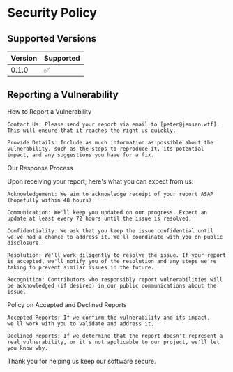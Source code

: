 # Security Policy

## Supported Versions

| Version | Supported          |
| ------- | ------------------ |
| 0.1.0   | :white_check_mark: |

## Reporting a Vulnerability

How to Report a Vulnerability

    Contact Us: Please send your report via email to [peter@jensen.wtf]. This will ensure that it reaches the right us quickly.

    Provide Details: Include as much information as possible about the vulnerability, such as the steps to reproduce it, its potential impact, and any suggestions you have for a fix.

Our Response Process

Upon receiving your report, here's what you can expect from us:

    Acknowledgement: We aim to acknowledge receipt of your report ASAP (hopefully within 48 hours)

    Communication: We'll keep you updated on our progress. Expect an update at least every 72 hours until the issue is resolved.

    Confidentiality: We ask that you keep the issue confidential until we've had a chance to address it. We'll coordinate with you on public disclosure.

    Resolution: We'll work diligently to resolve the issue. If your report is accepted, we'll notify you of the resolution and any steps we're taking to prevent similar issues in the future.

    Recognition: Contributors who responsibly report vulnerabilities will be acknowledged (if desired) in our public communications about the issue.

Policy on Accepted and Declined Reports

    Accepted Reports: If we confirm the vulnerability and its impact, we'll work with you to validate and address it.

    Declined Reports: If we determine that the report doesn't represent a real vulnerability, or it's not applicable to our project, we'll let you know why.

Thank you for helping us keep our software secure.
